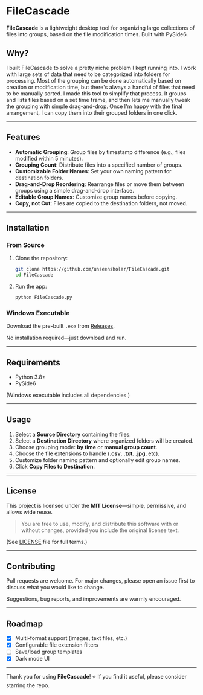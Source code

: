# FileCascade

**FileCascade** is a lightweight desktop tool for organizing large collections of files into groups, based on the file modification times. Built with PySide6.

## Why?

I built FileCascade to solve a pretty niche problem I kept running into. I work with large sets of data that need to be categorized into folders for processing. Most of the grouping can be done automatically based on creation or modification time, but there's always a handful of files that need to be manually sorted. I made this tool to simplify that process. It groups and lists files based on a set time frame, and then lets me manually tweak the grouping with simple drag-and-drop. Once I'm happy with the final arrangement, I can copy them into their grouped folders in one click.

---

## Features

- **Automatic Grouping**: Group files by timestamp difference (e.g., files modified within 5 minutes).
- **Grouping Count**: Distribute files into a specified number of groups.
- **Customizable Folder Names**: Set your own naming pattern for destination folders.
- **Drag-and-Drop Reordering**: Rearrange files or move them between groups using a simple drag-and-drop interface.
- **Editable Group Names**: Customize group names before copying.
- **Copy, not Cut**: Files are copied to the destination folders, not moved.
---

## Installation

### From Source

1. Clone the repository:
   ```bash
   git clone https://github.com/unseensholar/FileCascade.git
   cd FileCascade
   ```

2. Run the app:
   ```bash
   python FileCascade.py
   ```

### Windows Executable

Download the pre-built `.exe` from [Releases](https://github.com/unseensholar/FileCascade/releases).

No installation required—just download and run.

---

## Requirements

- Python 3.8+
- PySide6

(Windows executable includes all dependencies.)

---

## Usage

1. Select a **Source Directory** containing the files.
2. Select a **Destination Directory** where organized folders will be created.
3. Choose grouping mode: **by time** or **manual group count**.
4. Choose the file extensions to handle (**.csv**, **.txt**. **.jpg**, etc).
5. Customize folder naming pattern and optionally edit group names.
6. Click **Copy Files to Destination**.


---

## License

This project is licensed under the **MIT License**—simple, permissive, and allows wide reuse.

> You are free to use, modify, and distribute this software with or without changes, provided you include the original license text.

(See [LICENSE](LICENSE) file for full terms.)

---

## Contributing

Pull requests are welcome. For major changes, please open an issue first to discuss what you would like to change.

Suggestions, bug reports, and improvements are warmly encouraged.

---

## Roadmap

- [x] Multi-format support (images, text files, etc.)
- [x] Configurable file extension filters
- [ ] Save/load group templates
- [x] Dark mode UI

---

Thank you for using **FileCascade**! ⭐ If you find it useful, please consider starring the repo.

